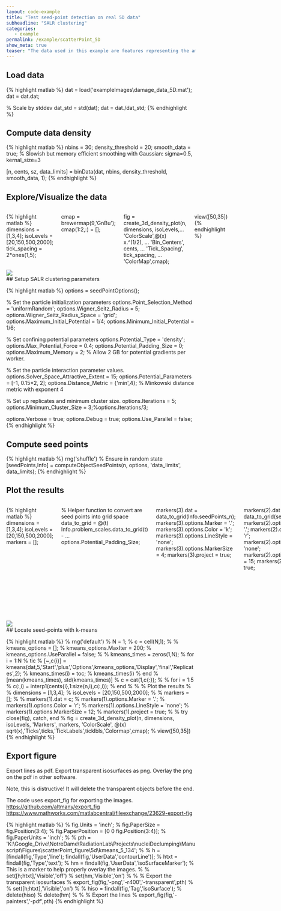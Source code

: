 ```yaml
---
layout: code-example
title: "Test seed-point detection on real 5D data"
subheadline: "SALR clustering"
categories:
   - example
permalink: /example/scatterPoint_5D
show_meta: true
teaser: "The data used in this example are features representing the amount of damage in the nuclei used throughout this work. The first feature is the log of the amount of DNA double strand break normalized by the about of DNA for each nuclei. The other four features are the first four principle components (PCA) of texture and granularity features from the double strand break image channel (the images giving the double strand breaks are not provided with the example data of this work.)"
---
```

## Load data
 
{% highlight matlab %}
dat = load('exampleImages\damage_data_5D.mat');
dat = dat.dat;

% Scale by stddev
dat_std = std(dat);
dat = dat./dat_std;
{% endhighlight %}
 
## Compute data density
 
{% highlight matlab %}
nbins = 30;
density_threshold = 20;
smooth_data = true; % Slowish but memory efficient smoothing with Gaussian: sigma=0.5, kernal_size=3

[n, cents, sz, data_limits] = binData(dat, nbins, density_threshold, smooth_data, 1);
{% endhighlight %}
 
## Explore/Visualize the data
<div class="row">
<div class="medium-7 columns t30" markdown="1">
 
{% highlight matlab %}
dimensions = [1,3,4];
isoLevels = [20,150,500,2000];
tick_spacing = 2*ones(1,5);

cmap = brewermap(9,'GnBu');
cmap(1:2,:) = [];

fig = create_3d_density_plot(n, dimensions, isoLevels,...
'ColorScale',@(x) x.^(1/2), ...
'Bin_Centers', cents, ...
'Tick_Spacing', tick_spacing, ...
'ColorMap',cmap);

view([50,35])
{% endhighlight %}
 
</div>
<div class="medium-5 columns t30">
<img src="\images\scatterPoint_5D_1.png">
</div>
</div>
## Setup SALR clustering parameters
 
{% highlight matlab %}
options = seedPointOptions();

% Set the particle initialization parameters
options.Point_Selection_Method = 'uniformRandom';
options.Wigner_Seitz_Radius = 5;
options.Wigner_Seitz_Radius_Space = 'grid';
options.Maximum_Initial_Potential = 1/4;
options.Minimum_Initial_Potential = 1/6;

% Set confining potential parameters
options.Potential_Type = 'density';
options.Max_Potential_Force = 0.4;
options.Potential_Padding_Size = 0;
options.Maximum_Memory = 2; % Allow 2 GB for potential gradients per worker.

% Set the particle interaction parameter values.
options.Solver_Space_Attractive_Extent = 15;
options.Potential_Parameters = [-1, 0.15*2, 2];
options.Distance_Metric = {'min',4}; % Minkowski distance metric with exponent 4

% Set up replicates and minimum cluster size.
options.Iterations = 5;
options.Minimum_Cluster_Size = 3;%options.Iterations/3;

options.Verbose = true;
options.Debug = true;
options.Use_Parallel = false;
{% endhighlight %}
 
## Compute seed points
 
{% highlight matlab %}
rng('shuffle') % Ensure in random state
[seedPoints,Info] = computeObjectSeedPoints(n, options, 'data_limits', data_limits);
{% endhighlight %}
 
## Plot the results
<div class="row">
<div class="medium-7 columns t30" markdown="1">
 
{% highlight matlab %}
dimensions = [1,3,4];
isoLevels = [20,150,500,2000];
markers = [];

% Helper function to convert are seed points into grid space
data_to_grid = @(t) Info.problem_scales.data_to_grid(t) - ...
options.Potential_Padding_Size;

markers(3).dat = data_to_grid(Info.seedPoints_n);
markers(3).options.Marker = '.';
markers(3).options.Color = 'k';
markers(3).options.LineStyle = 'none';
markers(3).options.MarkerSize = 4;
markers(3).project = true;

markers(2).dat = data_to_grid(seedPoints);
markers(2).options.Marker = '.';
markers(2).options.Color = 'r';
markers(2).options.LineStyle = 'none';
markers(2).options.MarkerSize = 15;
markers(2).project = true;

% markers(1).dat = Info.iteration_info{1}.r0;
% markers(1).options.Marker = '.';
% markers(1).options.Color = 'k';
% markers(1).options.LineStyle = 'none';
% markers(1).options.MarkerSize = 4;
% markers(1).project = false;
%
try close(fig), catch, end
create_3d_density_plot(n, dimensions, isoLevels,...
'ColorScale',@(x) x.^(1/2), ...
'Markers', markers, ...
'Bin_Centers', cents, ...
'Tick_Spacing', tick_spacing, ...
'ColorMap',cmap);

view([50,35])
{% endhighlight %}
 
</div>
<div class="medium-5 columns t30">
<img src="\images\scatterPoint_5D_2.png">
</div>
</div>
## Locate seed-points with k-means
 
{% highlight matlab %}
% rng('default')
% N = 1;
% c = cell(N,1);
%
% kmeans_options = [];
% kmeans_options.MaxIter = 200;
% kmeans_options.UseParallel = false;
%
% kmeans_times = zeros(1,N);
% for i = 1:N
%     tic
%     [~,c{i}] = kmeans(dat,5,'Start','plus','Options',kmeans_options,'Display','final','Replicates',2);
%     kmeans_times(i) = toc;
%     kmeans_times(i)
% end
% [mean(kmeans_times), std(kmeans_times)]
% c = cat(1,c{:});
%
% for i = 1:5
%     c(:,i) = interp1(cents{i},1:size(n,i),c(:,i));
% end
%
% % Plot the results
%
% dimensions = [1,3,4];
% isoLevels = [20,150,500,2000];
%
% markers = [];
%
% markers(1).dat = c;
% markers(1).options.Marker = '.';
% markers(1).options.Color = 'r';
% markers(1).options.LineStyle = 'none';
% markers(1).options.MarkerSize = 12;
% markers(1).project = true;
%
% try close(fig), catch, end
% fig = create_3d_density_plot(n, dimensions, isoLevels, 'Markers', markers, 'ColorScale', @(x) sqrt(x),'Ticks',ticks,'TickLabels',ticklbls,'Colormap',cmap);
% view([50,35])
{% endhighlight %}
 
## Export figure
 Export lines as pdf.
 Export transparent isosurfaces as png.
 Overlay the png on the pdf in other software.

 Note, this is distructive! It will delete the transparent objects before
 the end.

 The code uses export_fig for exporting the images.
 https://github.com/altmany/export_fig
 https://www.mathworks.com/matlabcentral/fileexchange/23629-export-fig
 
{% highlight matlab %}
% fig.Units = 'inch';
% fig.PaperSize = fig.Position(3:4);
% fig.PaperPosition = [0 0 fig.Position(3:4)];
% fig.PaperUnits = 'inch';
%
% pth = 'K:\Google_Drive\NotreDame\RadiationLab\Projects\nucleiDeclumping\Manuscript\Figures\scatterPoint_figure\5d\kmeans_5_134';
%
% h = [findall(fig,'Type','line'); findall(fig,'UserData','contourLine')];
% htxt = findall(fig,'Type','text');
% hm = findall(fig,'UserData','isoSurfaceMarker'); % This is a marker to help properly overlay the images.
%
% set([h;htxt],'Visible','off')
% set(hm,'Visible','on')
%
% % Export the transparent isosurfaces
% export_fig(fig,'-png','-r400','-transparent',pth)
%
% set([h;htxt],'Visible','on')
%
% hiso = findall(fig,'Tag','isoSurface');
% delete(hiso)
% delete(hm)
%
% % Export the lines
% export_fig(fig,'-painters','-pdf',pth)
{% endhighlight %}
 
